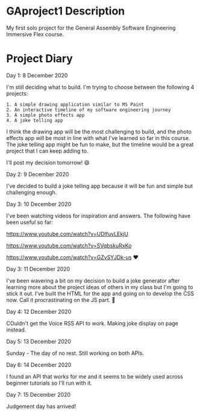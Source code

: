 # GAproject1 Description

My first solo project for the General Assembly Software Engineering Immersive Flex course.

# Project Diary

Day 1: 8 December 2020

I'm still deciding what to build. I'm trying to choose between the following 4 projects:

    1. A simple drawing application similar to MS Paint
    2. An interactive timeline of my software engineering journey
    3. A simple photo effects app
    4. A joke telling app
    
I think the drawing app will be the most challenging to build, and the photo effects app will be most in line with what I've learned so far in this course. The joke telling app might be fun to make, but the timeline would be a great project that I can keep adding to.
    
I'll post my decision tomorrow! :smile:

Day 2: 9 December 2020

I've decided to build a joke telling app because it will be fun and simple but challenging enough.

Day 3: 10 December 2020

I've been watching videos for inspiration and answers. The following have been useful so far:

https://www.youtube.com/watch?v=UDIfuvLEkjU

https://www.youtube.com/watch?v=SVqbskuRxKo

https://www.youtube.com/watch?v=GZvSYJDk-us :heart:

Day 3: 11 December 2020

I've been wavering a bit on my decision to build a joke generator after learning more about the project ideas of others in my class but I'm going to stick it out. I've built the HTML for the app and going on to develop the CSS now. Call it procrastinating on the JS part. :tongue:

Day 4: 12 December 2020

COuldn't get the Voice RSS API to work. Making joke display on page instead.

Day 5: 13 December 2020

Sunday - The day of no rest. Still working on both APIs. 

Day 6: 14 December 2020

I found an API that works for me and it seems to be widely used across beginner tutorials so I'll run with it.

Day 7: 15 December 2020

Judgement day has arrived!

